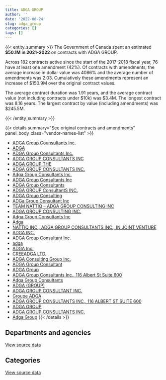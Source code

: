 ```yaml
---
title: ADGA GROUP
author: ''
date: '2022-08-24'
slug: adga_group
categories: []
tags: []
---
```


<script src="/rmarkdown-libs/htmlwidgets/htmlwidgets.js"></script>
<link href="/rmarkdown-libs/datatables-css/datatables-crosstalk.css" rel="stylesheet" />
<script src="/rmarkdown-libs/datatables-binding/datatables.js"></script>
<script src="/rmarkdown-libs/jquery/jquery-3.6.0.min.js"></script>
<link href="/rmarkdown-libs/dt-core-bootstrap/css/dataTables.bootstrap.min.css" rel="stylesheet" />
<link href="/rmarkdown-libs/dt-core-bootstrap/css/dataTables.bootstrap.extra.css" rel="stylesheet" />
<script src="/rmarkdown-libs/dt-core-bootstrap/js/jquery.dataTables.min.js"></script>
<script src="/rmarkdown-libs/dt-core-bootstrap/js/dataTables.bootstrap.min.js"></script>
<link href="/rmarkdown-libs/crosstalk/css/crosstalk.min.css" rel="stylesheet" />
<script src="/rmarkdown-libs/crosstalk/js/crosstalk.min.js"></script>
<script src="/rmarkdown-libs/htmlwidgets/htmlwidgets.js"></script>
<link href="/rmarkdown-libs/datatables-css/datatables-crosstalk.css" rel="stylesheet" />
<script src="/rmarkdown-libs/datatables-binding/datatables.js"></script>
<script src="/rmarkdown-libs/jquery/jquery-3.6.0.min.js"></script>
<link href="/rmarkdown-libs/dt-core-bootstrap/css/dataTables.bootstrap.min.css" rel="stylesheet" />
<link href="/rmarkdown-libs/dt-core-bootstrap/css/dataTables.bootstrap.extra.css" rel="stylesheet" />
<script src="/rmarkdown-libs/dt-core-bootstrap/js/jquery.dataTables.min.js"></script>
<script src="/rmarkdown-libs/dt-core-bootstrap/js/dataTables.bootstrap.min.js"></script>
<link href="/rmarkdown-libs/crosstalk/css/crosstalk.min.css" rel="stylesheet" />
<script src="/rmarkdown-libs/crosstalk/js/crosstalk.min.js"></script>

{{< entity_summary >}}
The Government of Canada spent an estimated **\$50.1M in 2021-2022** on contracts with ADGA GROUP.

Across 182 contracts active since the start of the 2017-2018 fiscal year, 76 have at least one amendment (42%). Of contracts with amendments, the average increase in dollar value was 4086% and the average number of amendments was 2.03. Cumulatively these amendments represent an increase of \$150.9M over the original contract values.

The average contract duration was 1.91 years, and the average contract value (not including contracts under \$10k) was \$3.4M. The longest contract was 8.16 years. The largest contract by value (including amendments) was \$245.5M.

{{< /entity_summary >}}

{{< details summary="See original contracts and amendments" panel_body_class="vendor-names-list" >}}
- [ADGA Group Counsultants Inc.](https://search.open.canada.ca/en/ct/?sort=contract_value_f%20desc&page=1&search_text=%22ADGA%20Group%20Counsultants%20Inc.%22)
- [ADGA](https://search.open.canada.ca/en/ct/?sort=contract_value_f%20desc&page=1&search_text=%22ADGA%22)
- [ADGA Group Consultants Inc.](https://search.open.canada.ca/en/ct/?sort=contract_value_f%20desc&page=1&search_text=%22ADGA%20Group%20Consultants%20Inc.%22)
- [ADGA GROUP CONSULTANTS INC](https://search.open.canada.ca/en/ct/?sort=contract_value_f%20desc&page=1&search_text=%22ADGA%20GROUP%20CONSULTANTS%20INC%22)
- [ADGA GROUP THE](https://search.open.canada.ca/en/ct/?sort=contract_value_f%20desc&page=1&search_text=%22ADGA%20GROUP%20THE%22)
- [ADGA GROUP CONSULTANTS INC.](https://search.open.canada.ca/en/ct/?sort=contract_value_f%20desc&page=1&search_text=%22ADGA%20GROUP%20CONSULTANTS%20INC.%22)
- [Adga Group Consultants Inc.](https://search.open.canada.ca/en/ct/?sort=contract_value_f%20desc&page=1&search_text=%22Adga%20Group%20Consultants%20Inc.%22)
- [ADGA Group Consultants Inc](https://search.open.canada.ca/en/ct/?sort=contract_value_f%20desc&page=1&search_text=%22ADGA%20Group%20Consultants%20Inc%22)
- [ADGA Group Consultants](https://search.open.canada.ca/en/ct/?sort=contract_value_f%20desc&page=1&search_text=%22ADGA%20Group%20Consultants%22)
- [ADGA GROUP ConsultantS INC.](https://search.open.canada.ca/en/ct/?sort=contract_value_f%20desc&page=1&search_text=%22ADGA%20GROUP%20ConsultantS%20INC.%22)
- [ADGA Group Consulting](https://search.open.canada.ca/en/ct/?sort=contract_value_f%20desc&page=1&search_text=%22ADGA%20Group%20Consulting%22)
- [ADGa Group Consultant Inc](https://search.open.canada.ca/en/ct/?sort=contract_value_f%20desc&page=1&search_text=%22ADGa%20Group%20Consultant%20Inc%22)
- [TEAM NATTIQ – ADGA GROUP CONSULTING INC](https://search.open.canada.ca/en/ct/?sort=contract_value_f%20desc&page=1&search_text=%22TEAM%20NATTIQ%20%e2%80%93%20ADGA%20GROUP%20CONSULTING%20INC%22)
- [ADGA GROUP CONSULTING INC.](https://search.open.canada.ca/en/ct/?sort=contract_value_f%20desc&page=1&search_text=%22ADGA%20GROUP%20CONSULTING%20INC.%22)
- [Adga Group Consultants Inc](https://search.open.canada.ca/en/ct/?sort=contract_value_f%20desc&page=1&search_text=%22Adga%20Group%20Consultants%20Inc%22)
- [Adga](https://search.open.canada.ca/en/ct/?sort=contract_value_f%20desc&page=1&search_text=%22Adga%22)
- [NATTIQ INC., ADGA GROUP CONSULTANTS INC., IN JOINT VENTURE](https://search.open.canada.ca/en/ct/?sort=contract_value_f%20desc&page=1&search_text=%22NATTIQ%20INC.%2c%20ADGA%20GROUP%20CONSULTANTS%20INC.%2c%20IN%20JOINT%20VENTURE%22)
- [ADGA INC.](https://search.open.canada.ca/en/ct/?sort=contract_value_f%20desc&page=1&search_text=%22ADGA%20INC.%22)
- [ADGA Group Consultant Inc.](https://search.open.canada.ca/en/ct/?sort=contract_value_f%20desc&page=1&search_text=%22ADGA%20Group%20Consultant%20Inc.%22)
- [adga](https://search.open.canada.ca/en/ct/?sort=contract_value_f%20desc&page=1&search_text=%22adga%22)
- [ADGA Inc.](https://search.open.canada.ca/en/ct/?sort=contract_value_f%20desc&page=1&search_text=%22ADGA%20Inc.%22)
- [CREEADGA LTD.](https://search.open.canada.ca/en/ct/?sort=contract_value_f%20desc&page=1&search_text=%22CREEADGA%20LTD.%22)
- [ADGA Consulting Group Inc.](https://search.open.canada.ca/en/ct/?sort=contract_value_f%20desc&page=1&search_text=%22ADGA%20Consulting%20Group%20Inc.%22)
- [ADGA Group Consultant](https://search.open.canada.ca/en/ct/?sort=contract_value_f%20desc&page=1&search_text=%22ADGA%20Group%20Consultant%22)
- [ADGA Group](https://search.open.canada.ca/en/ct/?sort=contract_value_f%20desc&page=1&search_text=%22ADGA%20Group%22)
- [ADGA Group Consultants Inc., 116 Albert St Suite 600](https://search.open.canada.ca/en/ct/?sort=contract_value_f%20desc&page=1&search_text=%22ADGA%20Group%20Consultants%20Inc.%2c%20116%20Albert%20St%20Suite%20600%22)
- [Adga Group Consultants](https://search.open.canada.ca/en/ct/?sort=contract_value_f%20desc&page=1&search_text=%22Adga%20Group%20Consultants%22)
- [ADGA (GROUP)](https://search.open.canada.ca/en/ct/?sort=contract_value_f%20desc&page=1&search_text=%22ADGA%20%28GROUP%29%22)
- [ADGA GROUP CONSULTANT INC.](https://search.open.canada.ca/en/ct/?sort=contract_value_f%20desc&page=1&search_text=%22ADGA%20GROUP%20CONSULTANT%20INC.%22)
- [Groupe ADGA](https://search.open.canada.ca/en/ct/?sort=contract_value_f%20desc&page=1&search_text=%22Groupe%20ADGA%22)
- [ADGA GROUP CONSULTANTS INC., 116 ALBERT ST SUITE 600](https://search.open.canada.ca/en/ct/?sort=contract_value_f%20desc&page=1&search_text=%22ADGA%20GROUP%20CONSULTANTS%20INC.%2c%20116%20ALBERT%20ST%20SUITE%20600%22)
- [ADGA GROUP](https://search.open.canada.ca/en/ct/?sort=contract_value_f%20desc&page=1&search_text=%22ADGA%20GROUP%22)
- [ADGA GROUP CONSULTANTS INC.](https://search.open.canada.ca/en/ct/?sort=contract_value_f%20desc&page=1&search_text=%22ADGA%20%20GROUP%20CONSULTANTS%20INC.%22)
- [Adga Group](https://search.open.canada.ca/en/ct/?sort=contract_value_f%20desc&page=1&search_text=%22Adga%20Group%22)
{{< /details >}}

## Departments and agencies

<div id="htmlwidget-1" style="width:100%;height:auto;" class="datatables html-widget"></div>
<script type="application/json" data-for="htmlwidget-1">{"x":{"style":"bootstrap","filter":"none","vertical":false,"data":[["<a href=\"/departments/aafc-aac/\">Agriculture and Agri-Food Canada<\/a>","<a href=\"/departments/aandc-aadnc/\">Crown-Indigenous Relations and Northern Affairs Canada<\/a>","<a href=\"/departments/atssc-scdata/\">Administrative Tribunals Support Service of Canada<\/a>","<a href=\"/departments/cas-satj/\">Courts Administration Service<\/a>","<a href=\"/departments/cbsa-asfc/\">Canada Border Services Agency<\/a>","<a href=\"/departments/ced-dec/\">Canada Economic Development for Quebec Regions<\/a>","<a href=\"/departments/cer-rec/\">Canada Energy Regulator<\/a>","<a href=\"/departments/cic/\">Immigration, Refugees and Citizenship Canada<\/a>","<a href=\"/departments/csa-asc/\">Canadian Space Agency<\/a>","<a href=\"/departments/csc-scc/\">Correctional Service of Canada<\/a>","<a href=\"/departments/dfatd-maecd/\">Global Affairs Canada<\/a>","<a href=\"/departments/dnd-mdn/\">National Defence<\/a>","<a href=\"/departments/ec/\">Environment and Climate Change Canada<\/a>","<a href=\"/departments/esdc-edsc/\">Employment and Social Development Canada<\/a>","<a href=\"/departments/fin/\">Department of Finance Canada<\/a>","<a href=\"/departments/hc-sc/\">Health Canada<\/a>","<a href=\"/departments/ic/\">Innovation, Science and Economic Development Canada<\/a>","<a href=\"/departments/irb-cisr/\">Immigration and Refugee Board of Canada<\/a>","<a href=\"/departments/isc-sac/\">Indigenous Services Canada<\/a>","<a href=\"/departments/nrc-cnrc/\">National Research Council Canada<\/a>","<a href=\"/departments/nrcan-rncan/\">Natural Resources Canada<\/a>","<a href=\"/departments/oag-bvg/\">Office of the Auditor General of Canada<\/a>","<a href=\"/departments/ocol-clo/\">Office of the Commissioner of Official Languages<\/a>","<a href=\"/departments/osfi-bsif/\">Office of the Superintendent of Financial Institutions Canada<\/a>","<a href=\"/departments/pco-bcp/\">Privy Council Office<\/a>","<a href=\"/departments/ps-sp/\">Public Safety Canada<\/a>","<a href=\"/departments/pwgsc-tpsgc/\">Public Services and Procurement Canada<\/a>","<a href=\"/departments/rcmp-grc/\">Royal Canadian Mounted Police<\/a>","<a href=\"/departments/ssc-spc/\">Shared Services Canada<\/a>","<a href=\"/departments/tc/\">Transport Canada<\/a>"],[677591.47,476940.69,null,null,330433.34,null,null,59158.92,475971.29,8653800.98,74425.33,9058130.78,82070.74,null,null,null,528580.96,null,8436.69,null,139421.84,null,78741.6,null,null,56867.79,2322983.22,456153.04,13469600.77,1607443.27],[null,218862.25,null,123170,474269.02,null,null,363616.03,347611.71,9477990,109837.39,9564938.96,83231.65,null,null,null,505101.01,null,48868.97,null,116319.38,null,78957.33,16304.15,null,97259.86,3968693.02,611313.5,7574388.27,574562.84],[null,null,null,null,2407074.18,10509,205426.36,397224.81,236094.7,9148167.85,109537.28,9891530.48,138472.83,null,null,246227.47,528580.96,28708.72,null,39550,null,null,78741.6,49181.95,25504.75,96994.13,4122335.85,609643.25,7525773.2,158492.96],[null,null,39550,null,3404548.63,null,94573.64,503654.31,null,13498654.46,null,14918944.35,173063.68,38900.25,17161.88,2341879.92,271112.78,71283.57,null,343138.59,25990,941.67,39478.67,49181.95,154849.52,48629.93,5592710.65,619893.46,7791287.81,86131.22]],"container":"<table class=\"table table-striped table-hover row-border order-column display\">\n  <thead>\n    <tr>\n      <th>Department<\/th>\n      <th>2018-2019<\/th>\n      <th>2019-2020<\/th>\n      <th>2020-2021<\/th>\n      <th>2021-2022<\/th>\n    <\/tr>\n  <\/thead>\n<\/table>","options":{"order":[[4,"desc"]],"pageLength":10,"autoWidth":true,"columnDefs":[{"targets":1,"render":"function(data, type, row, meta) {\n    return type !== 'display' ? data : DTWidget.formatCurrency(data, \"$\", 2, 3, \",\", \".\", true, null);\n  }"},{"targets":2,"render":"function(data, type, row, meta) {\n    return type !== 'display' ? data : DTWidget.formatCurrency(data, \"$\", 2, 3, \",\", \".\", true, null);\n  }"},{"targets":3,"render":"function(data, type, row, meta) {\n    return type !== 'display' ? data : DTWidget.formatCurrency(data, \"$\", 2, 3, \",\", \".\", true, null);\n  }"},{"targets":4,"render":"function(data, type, row, meta) {\n    return type !== 'display' ? data : DTWidget.formatCurrency(data, \"$\", 2, 3, \",\", \".\", true, null);\n  }"},{"width":"16%","targets":[1,2,3,4]},{"className":"dt-right","targets":[1,2,3,4]}],"orderClasses":false}},"evals":["options.columnDefs.0.render","options.columnDefs.1.render","options.columnDefs.2.render","options.columnDefs.3.render"],"jsHooks":[]}</script>
<p class="text-right">
<a href="https://github.com/GoC-Spending/contracts-data/tree/main/data/out/vendors/adga_group/summary_by_fiscal_year_by_department.csv" class="source-data-link btn btn-link">View source data</a>
</p>

## Categories

<div id="htmlwidget-2" style="width:100%;height:auto;" class="datatables html-widget"></div>
<script type="application/json" data-for="htmlwidget-2">{"x":{"style":"bootstrap","filter":"none","vertical":false,"data":[["<a href=\"/categories/1_facilities_and_construction/\">Facilities and construction<\/a>","<a href=\"/categories/10_office_management/\">Office management<\/a>","<a href=\"/categories/11_defence/\">Defence<\/a>","<a href=\"/categories/2_professional_services/\">Professional services<\/a>","<a href=\"/categories/3_information_technology/\">Information technology<\/a>","<a href=\"/categories/6_industrial_products_and_services/\">Industrial products and services<\/a>","<a href=\"/categories/8_security_and_protection/\">Security and protection<\/a>","<a href=\"/categories/9_human_capital/\">Human capital<\/a>"],[3477025.48,null,4243938.51,5740398.3,16441481.96,8481039.12,172869.35,null],[2230056.39,null,5127693.98,7645827.66,9660148.08,9477990,213579.24,null],[2647452.16,null,4913164.89,7797280.95,11440283.06,9148167.85,96994.13,10429.29],[7773648.95,39550,3552972.3,7221539.6,19000597.44,12367825.67,138973.44,30453.52]],"container":"<table class=\"table table-striped table-hover row-border order-column display\">\n  <thead>\n    <tr>\n      <th>Category<\/th>\n      <th>2018-2019<\/th>\n      <th>2019-2020<\/th>\n      <th>2020-2021<\/th>\n      <th>2021-2022<\/th>\n    <\/tr>\n  <\/thead>\n<\/table>","options":{"order":[[4,"desc"]],"dom":"t","pageLength":30,"autoWidth":true,"columnDefs":[{"targets":1,"render":"function(data, type, row, meta) {\n    return type !== 'display' ? data : DTWidget.formatCurrency(data, \"$\", 2, 3, \",\", \".\", true, null);\n  }"},{"targets":2,"render":"function(data, type, row, meta) {\n    return type !== 'display' ? data : DTWidget.formatCurrency(data, \"$\", 2, 3, \",\", \".\", true, null);\n  }"},{"targets":3,"render":"function(data, type, row, meta) {\n    return type !== 'display' ? data : DTWidget.formatCurrency(data, \"$\", 2, 3, \",\", \".\", true, null);\n  }"},{"targets":4,"render":"function(data, type, row, meta) {\n    return type !== 'display' ? data : DTWidget.formatCurrency(data, \"$\", 2, 3, \",\", \".\", true, null);\n  }"},{"width":"16%","targets":[1,2,3,4]},{"className":"dt-right","targets":[1,2,3,4]}],"orderClasses":false,"lengthMenu":[10,25,30,50,100]}},"evals":["options.columnDefs.0.render","options.columnDefs.1.render","options.columnDefs.2.render","options.columnDefs.3.render"],"jsHooks":[]}</script>
<p class="text-right">
<a href="https://github.com/GoC-Spending/contracts-data/tree/main/data/out/vendors/adga_group/summary_by_fiscal_year_by_category.csv" class="source-data-link btn btn-link">View source data</a>
</p>
